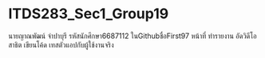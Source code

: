 # ITDS283_Sec1_Group19
นายญาณพัฒน์ จำปาบุรี รหัสนักศึกษา6687112 ในGithubชื่อFirst97  หน้าที่ ทำรายงาน อัดวิดีโอสาธิต เขียนโค้ด เทสตัวแอปกับผู้ใช้งานจริง
